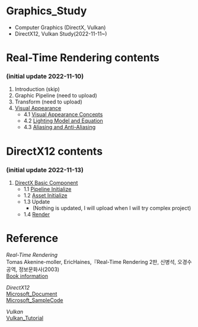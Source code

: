 # Graphics_Study
- Computer Graphics (DirectX, Vulkan)
- DirectX12, Vulkan Study(2022-11-11~)

# Real-Time Rendering contents
### (initial update 2022-11-10)
1. Introduction (skip)
2. Graphic Pipeline (need to upload)
3. Transform (need to upload)
4. [Visual Appearance](https://github.com/mKangSH/Graphics_Study/tree/main/Real-Time%20Rendering/4.%20Visual%20Appearance)
    - 4.1 [Visual Appearance Concepts](https://github.com/mKangSH/Graphics_Study/blob/main/Real-Time%20Rendering/4.%20Visual%20Appearance/4.1%20Visual%20Appearance.md)
    - 4.2 [Lighting Model and Equation](https://github.com/mKangSH/Graphics_Study/blob/main/Real-Time%20Rendering/4.%20Visual%20Appearance/4.2%20Lighting%20Model%20and%20Equation.md)
    - 4.3 [Aliasing and Anti-Aliasing](https://github.com/mKangSH/Graphics_Study/blob/main/Real-Time%20Rendering/4.%20Visual%20Appearance/4.3%20Aliasing%20and%20Anti-aliasing.md)   
    
# DirectX12 contents
### (initial update 2022-11-13)
1. [DirectX Basic Component](https://github.com/mKangSH/Graphics_Study/tree/main/DirectX/1.%20DirectX%20Basic%20Component)
    - 1.1 [Pipeline Initialize](https://github.com/mKangSH/Graphics_Study/blob/main/DirectX/1.%20DirectX%20Basic%20Component/1.%20Pipeline%20Initialize.md)
    - 1.2 [Asset Initialize](https://github.com/mKangSH/Graphics_Study/blob/main/DirectX/1.%20DirectX%20Basic%20Component/2.%20Asset%20Initialize.md)
    - 1.3 Update 
        - (Nothing is updated, I will upload when I will try complex project)
    - 1.4 [Render](https://github.com/mKangSH/Graphics_Study/blob/main/DirectX/1.%20DirectX%20Basic%20Component/4.%20Render.md)
  
# Reference
_Real-Time Rendering_    
Tomas Akenine-moller, EricHaines,『Real-Time Rendering 2판, 신병석, 오경수 공역, 정보문화사(2003)   
[Book information](https://www.aladin.co.kr/shop/wproduct.aspx?ItemId=440471) 

_DirectX12_   
[Microsoft_Document](https://learn.microsoft.com/ko-kr/windows/win32/direct3d12/directx-12-programming-guide)   
[Microsoft_SampleCode](https://github.com/Microsoft/DirectX-Graphics-Samples)

_Vulkan_   
[Vulkan_Tutorial](https://vulkan-tutorial.com/)
